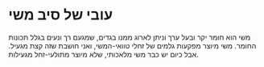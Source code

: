 # עובי של סיב משי

משי הוא חומר יקר ובעל ערך וניתן לארוג ממנו בגדים, שמגעם רך ונעים בגלל תכונות
החומר. משי מיוצר מפקעות גלמים של זחלי טוואי-המשי, ואני חושבת שזה קצת מגעיל. אבל
כיום יש כבר משי מלאכותי, שלא מיוצר מתולעי-זחל מגעילות.
